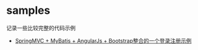 # samples
记录一些比较完整的代码示例

* [SpringMVC + MyBatis + AngularJs + Bootstrap整合的一个登录注册示例](spring-mybatis-login/login)
